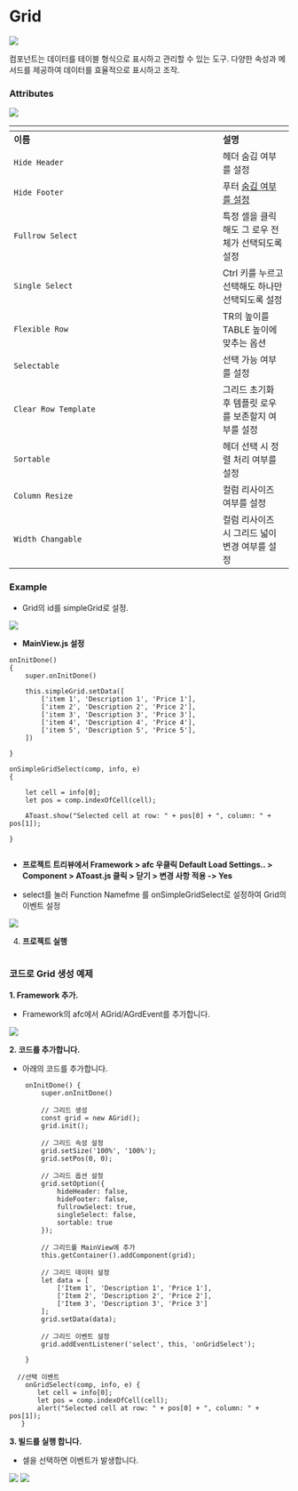 # Grid

![](../../.gitbook/assets/Grid-01.png)

컴포넌트는 데이터를 테이블 형식으로 표시하고 관리할 수 있는 도구.  다양한 속성과 메서드를 제공하여 데이터를 효율적으로 표시하고 조작.

### Attributes

![](../../.gitbook/assets/Grid-02.png)

<table data-header-hidden><thead><tr><th width="361"></th><th></th></tr></thead><tbody><tr><td><strong>이름</strong></td><td><strong>설명</strong></td></tr><tr><td><code>Hide Header</code></td><td>헤더 숨김 여부를 설정</td></tr><tr><td><code>Hide Footer</code></td><td>푸터 <a data-footnote-ref href="#user-content-fn-1">숨김 여부를 설정</a></td></tr><tr><td><code>Fullrow Select</code></td><td>특정 셀을 클릭해도 그 로우 전체가 선택되도록 설정</td></tr><tr><td><code>Single Select</code></td><td>Ctrl 키를 누르고 선택해도 하나만 선택되도록 설정</td></tr><tr><td><code>Flexible Row</code></td><td>TR의 높이를 TABLE 높이에 맞추는 옵션</td></tr><tr><td><code>Selectable</code></td><td>선택 가능 여부를 설정</td></tr><tr><td><code>Clear Row Template</code></td><td>그리드 초기화 후 템플릿 로우를 보존할지 여부를 설정</td></tr><tr><td><code>Sortable</code></td><td>헤더 선택 시 정렬 처리 여부를 설정</td></tr><tr><td><code>Column Resize</code></td><td>컬럼 리사이즈 여부를 설정</td></tr><tr><td><code>Width Changable</code></td><td>컬럼 리사이즈 시 그리드 넓이 변경 여부를 설정</td></tr></tbody></table>



### Example

* Grid의 id를 simpleGrid로 설정.

![](../../.gitbook/assets/Grid-06.png)



* **MainView.js 설정**

```
onInitDone()
{
    super.onInitDone()

    this.simpleGrid.setData([
        ['item 1', 'Description 1', 'Price 1'],
        ['item 2', 'Description 2', 'Price 2'],
        ['item 3', 'Description 3', 'Price 3'],
        ['item 4', 'Description 4', 'Price 4'],
        ['item 5', 'Description 5', 'Price 5'],
    ])

}

onSimpleGridSelect(comp, info, e)
{
    
    let cell = info[0];
    let pos = comp.indexOfCell(cell);

    AToast.show("Selected cell at row: " + pos[0] + ", column: " + pos[1]);

}
```



<figure><img src="../../.gitbook/assets/image (111).png" alt=""><figcaption></figcaption></figure>

* **프로젝트 트리뷰에서 Framework > afc 우클릭 Default Load Settings.. > Component > AToast.js 클릭 >  닫기 > 변경 사항 적용 -> Yes**



* select를 눌러 Function Namefme 를 onSimpleGridSelect로 설정하여 Grid의 이벤트 설정

![](../../.gitbook/assets/Grid-07.png)



4. **프로젝트 실행**

<figure><img src="../../.gitbook/assets/화면 녹화 중 2025-07-09 165716.gif" alt=""><figcaption></figcaption></figure>



### 코드로 Grid 생성 예제

**1. Framework 추가.**

* Framework의 afc에서 AGrid/AGrdEvent를 추가합니다.

![](../../.gitbook/assets/Grid-04.png)

**2. 코드를 추가합니다.**

* 아래의 코드를 추가합니다.

```
    onInitDone() {
        super.onInitDone()

        // 그리드 생성
        const grid = new AGrid();
        grid.init();

        // 그리드 속성 설정
        grid.setSize('100%', '100%');
        grid.setPos(0, 0);

        // 그리드 옵션 설정
        grid.setOption({
            hideHeader: false,
            hideFooter: false,
            fullrowSelect: true,
            singleSelect: false,
            sortable: true
        });

        // 그리드를 MainView에 추가
        this.getContainer().addComponent(grid);

        // 그리드 데이터 설정
        let data = [
            ['Item 1', 'Description 1', 'Price 1'],
            ['Item 2', 'Description 2', 'Price 2'],
            ['Item 3', 'Description 3', 'Price 3']
        ];
        grid.setData(data);

        // 그리드 이벤트 설정
        grid.addEventListener('select', this, 'onGridSelect');

    }

  //선택 이벤트
    onGridSelect(comp, info, e) {
       let cell = info[0];
       let pos = comp.indexOfCell(cell);
       alert("Selected cell at row: " + pos[0] + ", column: " + pos[1]);
   }
```

**3. 빌드를 실행 합니다.**

* 셀을 선택하면 이벤트가 발생합니다.

![](../../.gitbook/assets/Grid-03.png) ![](../../.gitbook/assets/Grid-05.png)

[^1]: 
